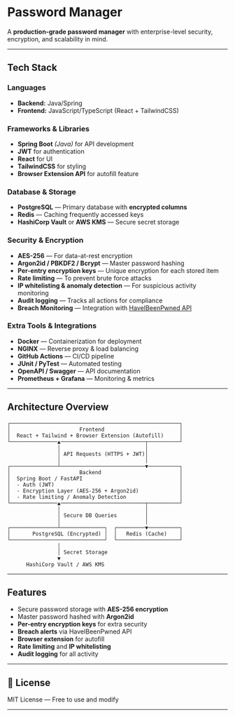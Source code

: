 #  Password Manager

A **production-grade password manager** with enterprise-level security, encryption, and scalability in mind.

---

##  Tech Stack

### **Languages**

* **Backend:** Java/Spring
* **Frontend:** JavaScript/TypeScript (React + TailwindCSS)

### **Frameworks & Libraries**

* **Spring Boot** *(Java)* for API development
* **JWT** for authentication
* **React** for UI
* **TailwindCSS** for styling
* **Browser Extension API** for autofill feature

### **Database & Storage**

* **PostgreSQL** — Primary database with **encrypted columns**
* **Redis** — Caching frequently accessed keys
* **HashiCorp Vault** or **AWS KMS** — Secure secret storage

### **Security & Encryption**

* **AES-256** — For data-at-rest encryption
* **Argon2id / PBKDF2 / Bcrypt** — Master password hashing
* **Per-entry encryption keys** — Unique encryption for each stored item
* **Rate limiting** — To prevent brute force attacks
* **IP whitelisting & anomaly detection** — For suspicious activity monitoring
* **Audit logging** — Tracks all actions for compliance
* **Breach Monitoring** — Integration with [HaveIBeenPwned API](https://haveibeenpwned.com/)

### **Extra Tools & Integrations**

* **Docker** — Containerization for deployment
* **NGINX** — Reverse proxy & load balancing
* **GitHub Actions** — CI/CD pipeline
* **JUnit / PyTest** — Automated testing
* **OpenAPI / Swagger** — API documentation
* **Prometheus + Grafana** — Monitoring & metrics

---

## Architecture Overview

```
┌──────────────────────────────────────────────────────┐
│                      Frontend                        │
│  React + Tailwind + Browser Extension (Autofill)     │
└───────────────▲───────────────────────────┬──────────┘
                │                           │
                │ API Requests (HTTPS + JWT)│
                │                           │
┌───────────────┴───────────────────────────▼──────────┐
│                      Backend                         │
│  Spring Boot / FastAPI                               │
│  - Auth (JWT)                                        │
│  - Encryption Layer (AES-256 + Argon2id)             │
│  - Rate limiting / Anomaly Detection                 │
└───────────────▲───────────────────────────┬──────────┘
                │                           │
                │ Secure DB Queries         │
                │                           │
┌───────────────┴──────────────┐  ┌─────────▼──────────┐
│       PostgreSQL (Encrypted) │  │   Redis (Cache)    │
└──────────────────────────────┘  └────────────────────┘
                │
                │ Secret Storage
                ▼
      HashiCorp Vault / AWS KMS
```

---

##  Features

* Secure password storage with **AES-256 encryption**
* Master password hashed with **Argon2id**
* **Per-entry encryption keys** for extra security
* **Breach alerts** via HaveIBeenPwned API
* **Browser extension** for autofill
* **Rate limiting** and **IP whitelisting**
* **Audit logging** for all activity

---

## 📄 License

MIT License — Free to use and modify

---


